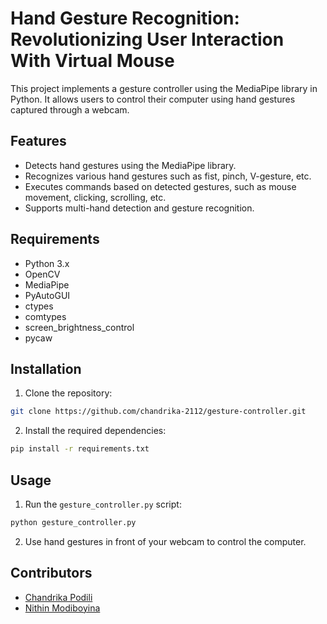 # Hand Gesture Recognition: Revolutionizing User Interaction With Virtual Mouse

This project implements a gesture controller using the MediaPipe library in Python. It allows users to control their computer using hand gestures captured through a webcam.

## Features

- Detects hand gestures using the MediaPipe library.
- Recognizes various hand gestures such as fist, pinch, V-gesture, etc.
- Executes commands based on detected gestures, such as mouse movement, clicking, scrolling, etc.
- Supports multi-hand detection and gesture recognition.

## Requirements

- Python 3.x
- OpenCV
- MediaPipe
- PyAutoGUI
- ctypes
- comtypes
- screen_brightness_control
- pycaw

## Installation

1. Clone the repository:

```bash
git clone https://github.com/chandrika-2112/gesture-controller.git
```

2. Install the required dependencies:

```bash
pip install -r requirements.txt
```

## Usage

1. Run the `gesture_controller.py` script:

```bash
python gesture_controller.py
```

2. Use hand gestures in front of your webcam to control the computer.

## Contributors

- [Chandrika Podili](https://github.com/chandrika-2112)
- [Nithin Modiboyina](https://github.com/iamNithiiN)





